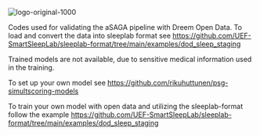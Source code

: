 
![logo-original-1000](https://github.com/matias-olavi/aSAGA/assets/58652644/237a011e-be5f-473f-9e6d-ddd96a24f2c8)

Codes used for validating the aSAGA pipeline with Dreem Open Data. To load and convert the data into sleeplab format see https://github.com/UEF-SmartSleepLab/sleeplab-format/tree/main/examples/dod_sleep_staging

Trained models are not available, due to sensitive medical information used in the training.

To set up your own model see https://github.com/rikuhuttunen/psg-simultscoring-models

To train your own model with open data and utilizing the sleeplab-format follow the example https://github.com/UEF-SmartSleepLab/sleeplab-format/tree/main/examples/dod_sleep_staging

